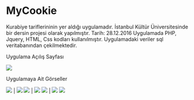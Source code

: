 # MyCookie
Kurabiye tariflerininin yer aldığı uygulamadır. İstanbul Kültür Üniversitesinde bir dersin projesi olarak yapılmıştır.  Tarih: 28.12.2016
Uygulamada PHP, Jquery, HTML, Css kodları kullanılmıştır.
Uygulamadaki veriler sql veritabanından çekilmektedir.

Uygulama Açılış Sayfası 

![](https://github.com/kadielif/MyCookie/blob/master/screenshot/10.png=300x500)



Uygulamaya Ait Görseller 

![](https://github.com/kadielif/MyCookie/blob/master/screenshot/1.png ) | ![](https://github.com/kadielif/MyCookie/blob/master/screenshot/2.png)
![](https://github.com/kadielif/MyCookie/blob/master/screenshot/3.png) | ![](https://github.com/kadielif/MyCookie/blob/master/screenshot/4.png)
![](https://github.com/kadielif/MyCookie/blob/master/screenshot/5.png) | ![](https://github.com/kadielif/MyCookie/blob/master/screenshot/6.png) 
![](https://github.com/kadielif/MyCookie/blob/master/screenshot/7.png)

